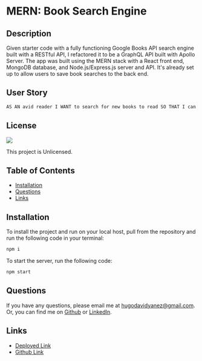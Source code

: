 # MERN: Book Search Engine

## Description

Given starter code with a fully functioning Google Books API search engine built with a RESTful API, I refactored it to be a GraphQL API built with Apollo Server. The app was built using the MERN stack with a React front end, MongoDB database, and Node.js/Express.js server and API. It's already set up to allow users to save book searches to the back end.

## User Story

```md
AS AN avid reader I WANT to search for new books to read SO THAT I can keep a list of books to purchase
```

## License

 <img src = "https://img.shields.io/badge/license-Unlicense-blue.svg">
  
This project is Unlicensed.
  
  
## Table of Contents
  
- [Installation](#installation)
- [Questions](#questions)
- [Links](#links)
  
## Installation
  
To install the project and run on your local host, pull from the repository and run the following code in your terminal:
```bash
npm i
```

To start the server, run the following code:

```bash
npm start
```

## Questions

If you have any questions, please email me at hugodavidyanez@gmail.com.
Or, you can find me on [Github](https://www.github.com/hyanez) or [LinkedIn](https://www.linkedin.com/in/hyanez/).

## Links

- [Deployed Link](https://book-search-engine-hyanez.herokuapp.com/)
- [Github Link](https://github.com/hyanez/Book-Search-Engine)
